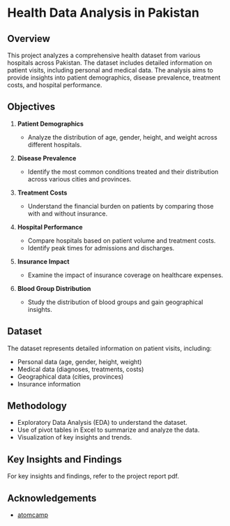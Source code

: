 # Health Data Analysis in Pakistan

## Overview

This project analyzes a comprehensive health dataset from various hospitals across Pakistan. The dataset includes detailed information on patient visits, including personal and medical data. The analysis aims to provide insights into patient demographics, disease prevalence, treatment costs, and hospital performance.

## Objectives

1. **Patient Demographics**
   - Analyze the distribution of age, gender, height, and weight across different hospitals.
   
2. **Disease Prevalence**
   - Identify the most common conditions treated and their distribution across various cities and provinces.
   
3. **Treatment Costs**
   - Understand the financial burden on patients by comparing those with and without insurance.
   
4. **Hospital Performance**
   - Compare hospitals based on patient volume and treatment costs.
   - Identify peak times for admissions and discharges.
   
5. **Insurance Impact**
   - Examine the impact of insurance coverage on healthcare expenses.
   
6. **Blood Group Distribution**
   - Study the distribution of blood groups and gain geographical insights.

## Dataset

The dataset represents detailed information on patient visits, including:
- Personal data (age, gender, height, weight)
- Medical data (diagnoses, treatments, costs)
- Geographical data (cities, provinces)
- Insurance information

## Methodology

- Exploratory Data Analysis (EDA) to understand the dataset.
- Use of pivot tables in Excel to summarize and analyze the data.
- Visualization of key insights and trends.

## Key Insights and Findings
For key insights and findings, refer to the project report pdf.

## Acknowledgements
- [atomcamp](https://www.atomcamp.com/)
